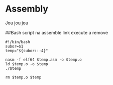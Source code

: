 # Assembly

Jou jou jou


##Bash script na assemble link execute a remove
```
#!/bin/bash
subor=$1
temp="${subor::-4}"

nasm -f elf64 $temp.asm -o $temp.o
ld $temp.o -o $temp
./$temp

rm $temp.o $temp
```

